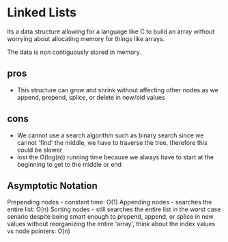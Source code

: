 # Linked Lists

Its a data structure allowing for a language like C to build an array without worrying about allocating memory for things like arrays.

The data is non contiguously stored in memory.

## pros

- This structure can grow and shrink without affecting other nodes as we append, prepend, splice, or delete in new/old values

## cons

- We cannot use a search algorithm such as binary search since we cannot 'find' the middle, we have to traverse the tree, therefore this could be slower
- lost the O(log(n)) running time because we always have to start at the beginning to get to the middle or end

## Asymptotic Notation

Prepending nodes - constant time: O(1)
Appending nodes - searches the entire list: O(n)
Sorting nodes - still searches the entire list in the worst case senario despite being smart enough to prepend, append, or splice in new values without reorganizing the entire 'array', think about the index values vs node pointers: O(n)
